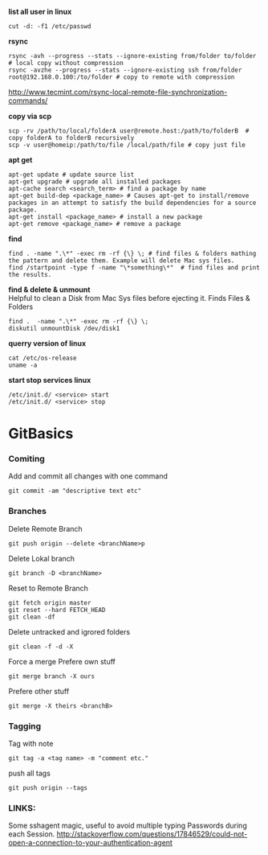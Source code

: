 __list all user in linux__
```Shell
cut -d: -f1 /etc/passwd
```


__rsync__  
```Shell
rsync -avh --progress --stats --ignore-existing from/folder to/folder   # local copy without compression
rsync -avzhe --progress --stats --ignore-existing ssh from/folder root@192.168.0.100:/to/folder # copy to remote with compression
```
http://www.tecmint.com/rsync-local-remote-file-synchronization-commands/  

__copy via scp__  
```Shell
scp -rv /path/to/local/folderA user@remote.host:/path/to/folderB  # copy folderA to folderB recursively
scp -v user@homeip:/path/to/file /local/path/file # copy just file  
```

__apt get__  
```Shell
apt-get update # update source list  
apt-get upgrade # upgrade all installed packages  
apt-cache search <search_term> # find a package by name
apt-get build-dep <package_name> # Causes apt-get to install/remove packages in an attempt to satisfy the build dependencies for a source package.  
apt-get install <package_name> # install a new package  
apt-get remove <package_name> # remove a package
```

__find__  
```Shell
find . -name ".\*" -exec rm -rf {\} \; # find files & folders mathing the pattern and delete them. Example will delete Mac sys files.  
find /startpoint -type f -name "\*something\*"  # find files and print the results.
```

__find & delete & unmount__  
Helpful to clean a Disk from Mac Sys files before ejecting it. Finds Files & Folders  
```Shell
find .  -name ".\*" -exec rm -rf {\} \;  
diskutil unmountDisk /dev/disk1  
```
__querry version of linux__  
```Shell
cat /etc/os-release  
uname -a
```

__start stop services linux__
```Shell
/etc/init.d/ <service> start
/etc/init.d/ <service> stop
```

GitBasics
=========

### Comiting
Add and commit all changes with one command

```Shell
git commit -am "descriptive text etc"
```
### Branches
Delete Remote Branch
```Shell
git push origin --delete <branchName>p
```

Delete Lokal branch
```Shell
git branch -D <branchName>
```

Reset to Remote Branch
```Shell
git fetch origin master
git reset --hard FETCH_HEAD
git clean -df
```
Delete untracked and igrored folders
```Shell
git clean -f -d -X
```

Force a merge
Prefere own stuff
```Shell
git merge branch -X ours
```
Prefere other stuff
```Shell
git merge -X theirs <branchB>
```
### Tagging
Tag with note
```Shell
git tag -a <tag name> -m "comment etc."
```

push all tags
```Shell
git push origin --tags
```

### LINKS:
Some sshagent magic, useful to avoid multiple typing Passwords during each Session. http://stackoverflow.com/questions/17846529/could-not-open-a-connection-to-your-authentication-agent
